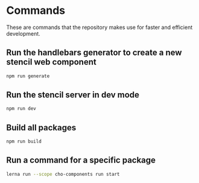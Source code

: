 # Commands

These are commands that the repository makes use for faster and efficient development.

## Run the handlebars generator to create a new stencil web component

```sh
npm run generate
```

## Run the stencil server in dev mode

```sh
npm run dev
```

## Build all packages

```sh
npm run build
```

## Run a command for a specific package

```sh
lerna run --scope cho-components run start
```

